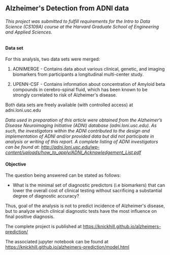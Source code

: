 
## Alzheimer's Detection from ADNI data
###### This project was submitted to fulfill requirements for the Intro to Data Science (CS109A) course at the Harvard Graduate School of Engineering and Applied Sciences.

#### Data set
For this analysis, two data sets were merged:
  1. ADNIMERGE - Contains data about various clinical, genetic, and imaging biomarkers from participants a longitudinal multi-center study.

  2. UPENN-CSF - Contains information about concentration of Amyloid beta compounds in cerebro-spinal fluid, which has been known to be strongly correlated to risk of Alzheimer's disease.

  Both data sets are freely available (with controlled access) at adni.loni.usc.edu

  *Data used in preparation of this article were obtained from the Alzheimer’s Disease
  Neuroimaging Initiative (ADNI) database (adni.loni.usc.edu). As such, the investigators
  within the ADNI contributed to the design and implementation of ADNI and/or provided data
  but did not participate in analysis or writing of this report. A complete listing of ADNI
  investigators can be found at:
  http://adni.loni.usc.edu/wp-content/uploads/how_to_apply/ADNI_Acknowledgement_List.pdf*

#### Objective
 The question being answered can be stated as follows:

- What is the minimal set of diagnostic predictors (i.e biomarkers) that can lower the overall cost of clinical testing without sacrificing a substantial degree of diagnostic accuracy?

Thus, goal of the analysis is not to predict incidence of Alzheimer's disease, but to analyze which clinical diagnostic tests have the most influence on final positive diagnosis. 


The complete project is published at <https://knickhill.github.io/alzheimers-prediction/>

The associated jupyter notebook can be found at <https://knickhill.github.io/alzheimers-prediction/model.html>
